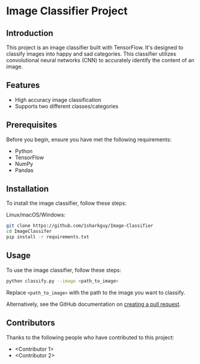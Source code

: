 # Image Classifier Project

## Introduction
This project is an image classifier built with TensorFlow. It's designed to classify images into happy and sad categories. This classifier utilizes convolutional neural networks (CNN) to accurately identify the content of an image.

## Features
- High accuracy image classification
- Supports two different classes/categories

## Prerequisites
Before you begin, ensure you have met the following requirements:
- Python 
- TensorFlow
- NumPy
- Pandas

## Installation
To install the image classifier, follow these steps:

Linux/macOS/Windows:
```bash
git clone https://github.com/1sharkguy/Image-Classifier
cd ImageClassifer
pip install -r requirements.txt
```

## Usage
To use the image classifier, follow these steps:

```bash
python classify.py --image <path_to_image>
```

Replace `<path_to_image>` with the path to the image you want to classify.


Alternatively, see the GitHub documentation on [creating a pull request](https://help.github.com/en/articles/creating-a-pull-request).

## Contributors
Thanks to the following people who have contributed to this project:
- <Contributor 1>
- <Contributor 2>
